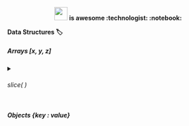 <p align="center">
<img width="30px" src="https://cdn.jsdelivr.net/gh/devicons/devicon/icons/javascript/javascript-original.svg" /> 
<b>is awesome :technologist: :notebook: </b>
</p>
 
<b> Data Structures :label: </b>
<h5> Arrays [x, y, z] </h5>

<details> 
          <summary><h6>slice( )</h6></summary>
          
</details>



<h5> Objects {key : value} </h5>
